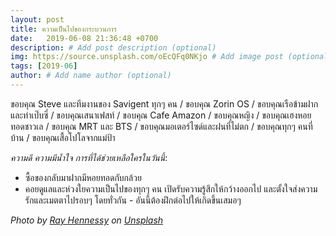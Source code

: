 ```yaml
---
layout: post
title: ความเป็นไปของกระบวนการ
date:   2019-06-08 21:36:48 +0700
description: # Add post description (optional)
img: https://source.unsplash.com/oEcQFq0NKjo # Add image post (optional)
tags: [2019-06]
author: # Add name author (optional)
---
```


ขอบคุณ Steve และทีมงานของ Savigent ทุกๆ คน / ขอบคุณ Zorin OS / ขอบคุณเรือข้ามฝากและท่าเป๊บซี่ / ขอบคุณเสนาเฟสท์ / ขอบคุณ Cafe Amazon / ขอบคุณหญิง / ขอบคุณเฮงหอยทอดชาวเล / ขอบคุณ MRT และ BTS / ขอบคุณมอเตอร์ไซด์และฝนที่ไม่ตก / ขอบคุณทุกๆ คนที่บ้าน / ขอบคุณเสื้อโปโลจากแม่ป้า <i class="fa fa-child" style="color:plum"></i>

*ความดี ความมีน้ำใจ การที่ได้ช่วยเหลือใครในวันนี้*:
- ซื้อของกลับมาฝากมีหอยทอดกับกล้วย
- คอยดูแลและห่วงใยความเป็นไปของทุกๆ คน เปิดรับความรู้สึกให้กว้างออกไป และตั้งใจส่งความรักและเมตตาไปรอบๆ โดยทั่วกัน - อันนี้ต้องฝึกต่อไปให้เกิดขึ้นเสมอๆ

*Photo by [Ray Hennessy](https://unsplash.com/@rayhennessy) on [Unsplash](https://unsplash.com)*
